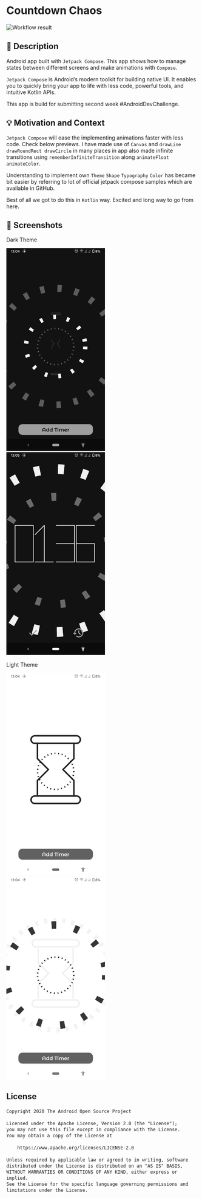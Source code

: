 # Countdown Chaos

![Workflow result](https://github.com/RajashekarRaju/android-dev-challenge-compose-two/workflows/Check/badge.svg)

## :scroll: Description

Android app built with `Jetpack Compose`. This app shows how to manage states between different
screens and make animations with `Compose`.

`Jetpack Compose` is Android’s modern toolkit for building native UI. It enables you to quickly
bring your app to life with less code, powerful tools, and intuitive Kotlin APIs.

This app is build for submitting second week #AndroidDevChallenge.

## :bulb: Motivation and Context

`Jetpack Compose` will ease the implementing animations faster with less code. Check below previews.
I have made use of `Canvas` and `drawLine drawRoundRect drawCircle` in many places in app also made
infinite transitions using `rememberInfiniteTransition` along `animateFloat animateColor`.

Understanding to implement own `Theme` `Shape` `Typography` `Color` has became bit easier by
referring to lot of official jetpack compose samples which are available in GitHub.

Best of all we got to do this in `Kotlin` way. Excited and long way to go from here.

## :camera_flash: Screenshots

Dark Theme

<img src="/results/screenshot_1.png" width="260">
&emsp;<img src="/results/screenshot_2.png" width="260">

Light Theme

<img src="/results/screenshot_light_1.png" width="260">
&emsp;<img src="/results/screenshot_light_2.png" width="260">

## License

```
Copyright 2020 The Android Open Source Project

Licensed under the Apache License, Version 2.0 (the "License");
you may not use this file except in compliance with the License.
You may obtain a copy of the License at

    https://www.apache.org/licenses/LICENSE-2.0

Unless required by applicable law or agreed to in writing, software
distributed under the License is distributed on an "AS IS" BASIS,
WITHOUT WARRANTIES OR CONDITIONS OF ANY KIND, either express or implied.
See the License for the specific language governing permissions and
limitations under the License.
```